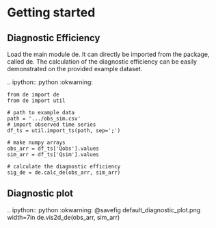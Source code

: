 # Getting started


## Diagnostic Efficiency
Load the main module de. It can directly be imported
from the package, called de. The calculation of the diagnostic efficiency can be
easily demonstrated on the provided example dataset.

.. ipython:: python
    :okwarning:

    from de import de
    from de import util

    # path to example data
    path = '.../obs_sim.csv'
    # import observed time series
    df_ts = util.import_ts(path, sep=';')

    # make numpy arrays
    obs_arr = df_ts['Qobs'].values
    sim_arr = df_ts['Qsim'].values

    # calculate the diagnostic efficiency
    sig_de = de.calc_de(obs_arr, sim_arr)


## Diagnostic plot

.. ipython:: python
    :okwarning:
    @savefig default_diagnostic_plot.png width=7in
    de.vis2d_de(obs_arr, sim_arr)
